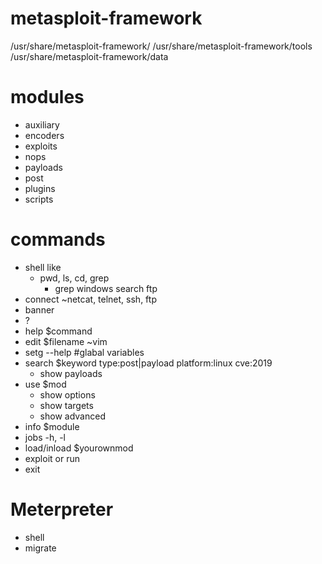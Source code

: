 # metasploit-framework
/usr/share/metasploit-framework/
/usr/share/metasploit-framework/tools
/usr/share/metasploit-framework/data

# modules
- auxiliary
- encoders
- exploits
- nops
- payloads
- post
- plugins
- scripts

# commands
- shell like
  - pwd, ls, cd, grep
    - grep windows search ftp
- connect ~netcat, telnet, ssh, ftp
- banner
- ?
- help $command
- edit $filename ~vim
- setg --help #glabal variables
- search $keyword type:post|payload platform:linux cve:2019
  - show payloads
- use $mod
  - show options
  - show targets
  - show advanced 
- info $module
- jobs -h, -l
- load/inload $yourownmod
- exploit or run
- exit

# Meterpreter 
- shell
- migrate